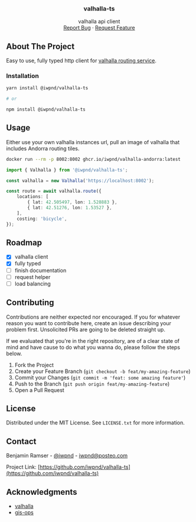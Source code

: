 <br />
<div align="center">
  <h3 align="center">valhalla-ts</h3>

  <p align="center">
    valhalla api client
    <br />
    <a href="https://github.com/ipwnd/valhalla-ts/issues">Report Bug</a>
    ·
    <a href="https://github.com/iwpnd/valhalla-ts/issues">Request Feature</a>
  </p>
</div>

## About The Project

Easy to use, fully typed http client for [valhalla routing service](https://github.com/valhalla/valhalla).

### Installation

```sh
yarn install @iwpnd/valhalla-ts

# or

npm install @iwpnd/valhalla-ts
```

## Usage

Either use your own valhalla instances url, pull
an image of valhalla that includes Andorra routing tiles.

```bash
docker run --rm -p 8002:8002 ghcr.io/iwpnd/valhalla-andorra:latest
```

```typescript
import { Valhalla } from '@iwpnd/valhalla-ts';

const valhalla = new Valhalla('https://localhost:8002');

const route = await valhalla.route({
    locations: [
        { lat: 42.505497, lon: 1.528883 },
        { lat: 42.51276, lon: 1.53527 },
    ],
    costing: 'bicycle',
});
```

## Roadmap

-   [x] valhalla client
-   [x] fully typed
-   [ ] finish documentation
-   [ ] request helper
-   [ ] load balancing

## Contributing

Contributions are neither expected nor encouraged. If you for whatever
reason you want to contribute here, create an issue describing your problem first.
Unsolicited PRs are going to be deleted straight up.

If we evaluated that you're in the right repository,
are of a clear state of mind and have cause to do what you wanna do, please
follow the steps below.

1. Fork the Project
2. Create your Feature Branch (`git checkout -b feat/my-amazing-feature`)
3. Commit your Changes (`git commit -m 'feat: some amazing feature'`)
4. Push to the Branch (`git push origin feat/my-amazing-feature`)
5. Open a Pull Request

## License

Distributed under the MIT License. See `LICENSE.txt` for more information.

## Contact

Benjamin Ramser - [@iwpnd](https://twitter.com/iwpnd) - iwpnd@posteo.com

Project Link: [https://github.com/iwpnd/valhalla-ts](https://github.com/iwpnd/valhalla-ts)

## Acknowledgments

-   [valhalla](https://github.com/valhalla/valhalla)
-   [gis-ops](https://github.com/gis-ops/valhalla)
